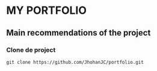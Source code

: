 # MY PORTFOLIO

## Main recommendations of the project

### Clone de project

```
git clone https://github.com/JhohanJC/portfolio.git
```
